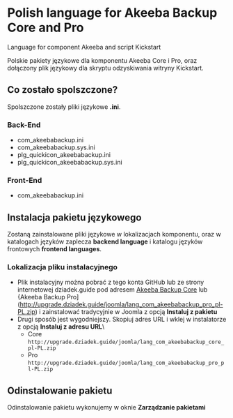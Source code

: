 # Polish language for Akeeba Backup Core and Pro

Language for component Akeeba and script Kickstart

Polskie pakiety językowe dla komponentu Akeeba Core i Pro, oraz dołączony plik językowy dla skryptu odzyskiwania witryny Kickstart.

## Co zostało spolszczone?

Spolszczone zostały pliki językowe **.ini**.

### Back-End

* com_akeebabackup.ini
* com_akeebabackup.sys.ini
* plg_quickicon_akeebabackup.ini
* plg_quickicon_akeebabackup.sys.ini

### Front-End

* com_akeebabackup.ini

## Instalacja pakietu językowego

Zostaną zainstalowane pliki językowe w lokalizacjach komponentu, oraz w katalogach języków zaplecza **backend language** i katalogu języków frontowych **frontend languages**.

### Lokalizacja pliku instalacyjnego

* Plik instalacyjny można pobrać z tego konta GitHub lub ze strony internetowej dziadek.guide pod adresem [Akeeba Backup Core](http://upgrade.dziadek.guide/joomla/lang_com_akeebabackup_core_pl-PL.zip) lub {Akeeba Backup Pro](http://upgrade.dziadek.guide/joomla/lang_com_akeebabackup_pro_pl-PL.zip) i zainstalować tradycyjnie w Joomla z opcją **Instaluj z pakietu**
* Drugi sposób jest wygodniejszy. Skopiuj adres URL i wklej w instalatorze z opcją **Instaluj z adresu URL**\
  * Core `http://upgrade.dziadek.guide/joomla/lang_com_akeebabackup_core_pl-PL.zip`
  * Pro `http://upgrade.dziadek.guide/joomla/lang_com_akeebabackup_pro_pl-PL.zip`

## Odinstalowanie pakietu

Odinstalowanie pakietu wykonujemy w oknie **Zarządzanie pakietami**
